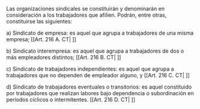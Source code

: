 Las organizaciones sindicales se constituirán y denominarán en consideración a los trabajadores que afilien. Podrán, entre otras, constituirse las siguientes:

a) Sindicato de empresa: es aquel que agrupa a trabajadores de una misma empresa; [[Art. 216 A. CT| ]]

b) Sindicato interempresa: es aquel que agrupa a trabajadores de dos o más empleadores distintos; [[Art. 216 B. CT| ]]

c) Sindicato de trabajadores independientes: es aquel que agrupa a trabajadores que no dependen de empleador alguno, y [[Art. 216 C. CT| ]]

d) Sindicato de trabajadores eventuales o transitorios: es aquel constituido por trabajadores que realizan labores bajo dependencia o subordinación en períodos cíclicos o intermitentes. [[Art. 216 D. CT| ]]